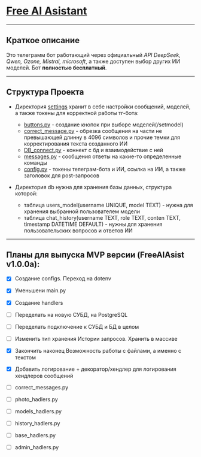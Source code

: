 # [Free AI Asistant](https://t.me/FreeNeuroChat_bot "Telegram bot")
<hr>

## Краткое описание

Это телеграмм бот работающий через официальный *API DeepSeek, Qwen, Ozone, Mistral, microsoft*, а также доступен выбор других ИИ моделей.
Бот **полностью бесплатный**.


<hr>

## Структура Проекта

* Директория [settings](settings/) хранит в себе настройки сообщений, моделей, а также токены для корректной работы тг-бота:

    - [buttons.py](settings/buttons.py) - создание кнопок при выборе моделей(/setmodel)
    - [correct_message.py](settings/correct_message.py) - обрезка сообщения на части не превышающей длинну в 4096 символов и прочие темки для корректирования текста созданного ИИ
    - [DB_connect.py](settings/DB_connect.py) - коннект с бд и взаимодействие с ней
    - [messages.py](settings/messages.py) - сообщения ответы на какие-то определенные команды
    - [config.py](settings/config.py) - токены телеграм-бота и ИИ, ссылка на ИИ, а также заголовок для post-запросов

* Директория db нужна для хранения базы данных, структура которой:

    - таблица users_model(username UNIQUE, model TEXT) - нужна для хранения выбранной пользователем модели
    - таблица chat_history(username TEXT, role TEXT, conten TEXT, timestamp DATETIME DEFAULT) - нужны для хранения пользовательских вопросов и ответов ИИ

<hr>

## Планы для выпуска MVP версии (FreeAIAsist v1.0.0a):

- [x] Создание configs. Переход на dotenv
- [x] Уменьшени main.py
- [x] Создание handlers
- [ ] Переделать на новую СУБД, на PostgreSQL
- [ ] Переделать подключение к СУБД и БД в целом
- [ ] Изменить тип хранения Истории запросов. Хранить в массиве
- [x] Закончить наконец Возможность работы с файлами, а именно с текстом
- [x] Добавить логирование + декоратор/хендлер для логирования хендлеров сообщений
- [ ] correct_messages.py
- [ ] photo_hadlers.py
- [ ] models_hadlers.py
- [ ] history_hadlers.py
- [ ] base_hadlers.py
- [ ] admin_hadlers.py

